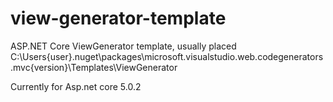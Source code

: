 # view-generator-template
ASP.NET Core ViewGenerator template, usually placed C:\Users\{user}\.nuget\packages\microsoft.visualstudio.web.codegenerators.mvc\{version}\Templates\ViewGenerator

Currently for Asp.net core 5.0.2
